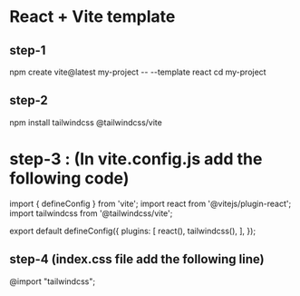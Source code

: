 # React + Vite  template 

## step-1 
npm create vite@latest my-project -- --template react
cd my-project

## step-2
npm install tailwindcss @tailwindcss/vite

# step-3 : (In vite.config.js add the following code)
import { defineConfig } from 'vite';
import react from '@vitejs/plugin-react';
import tailwindcss from '@tailwindcss/vite';

export default defineConfig({
  plugins: [
    react(),
    tailwindcss(),
  ],
});

## step-4 (index.css file add the following line)
@import "tailwindcss";
